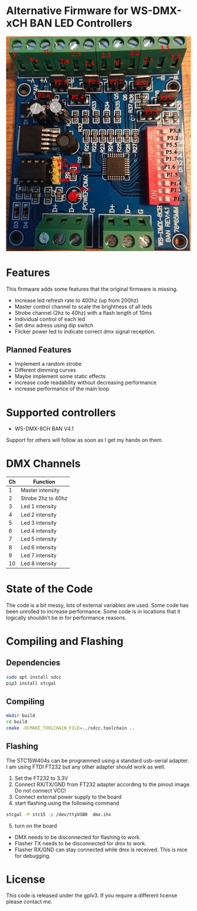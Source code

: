 # Alternative Firmware for WS-DMX-xCH BAN LED Controllers

![](https://raw.githubusercontent.com/arneboe/ws-dmx-ban-alt-firmware/main/programmer_pinout.jpg?v=2&s=10)



# Features
This firmware adds some features that the original firmware is missing.

* Increase led refresh rate to 400hz (up from 200hz)
* Master control channel to scale the brightness of all leds
* Strobe channel (2hz to 40hz) with a flash length of 10ms
* Individual control of each led
* Set dmx adress using dip switch
* Flicker power led to indicate correct dmx signal reception.

## Planned Features
* Implement a random strobe
* Different dimming curves
* Maybe implement some static effects
* increase code readability without decreasing performance
* increase performance of the main loop

# Supported controllers
*  WS-DMX-8CH BAN V4.1

Support for others will follow as soon as I get my hands on them.


# DMX Channels

|Ch | Function|
|---|---------|
|1 | Master intensity |
|2 | Strobe 2hz to 40hz |
|3 | Led 1 intensity | 
|4 | Led 2 intensity | 
|5 | Led 3 intensity | 
|6 | Led 4 intensity | 
|7 | Led 5 intensity | 
|8 | Led 6 intensity | 
|9 | Led 7 intensity | 
|10 | Led 8 intensity | 




# State of the Code
The code is a bit messy, lots of external variables are used.
Some code has been unrolled to increase performance.
Some code is in locations that it logically shouldn't be in for performance reasons.


# Compiling and Flashing
## Dependencies
```bash
sudo apt install sdcc
pip3 install stcgal
```
## Compiling
```bash
mkdir build
cd build
cmake -DCMAKE_TOOLCHAIN_FILE=../sdcc.toolchain ..
```

## Flashing
The STC15W404s can be programmed using a standard usb-serial adapter.
I am using FTDI FT232 but any other adapter should work as well.

1. Set the FT232 to 3.3V
2. Connect RX/TX/GND from FT232 adapter according to the pinout image. Do not connect VCC!
3. Connect external power supply to the board
4. start flashing using the following command
```bash
stcgal -P stc15 -p /dev/ttyUSB0  dmx.ihx
```
5. turn on the board

- DMX needs to be disconnected for flashing to work.
- Flasher TX needs to be disconnected for dmx to work.
- Flasher RX/GND can stay connected while dmx is received. This is nice for debugging.





# License
This code is released under the gplv3. If you require a different license please contact me.






